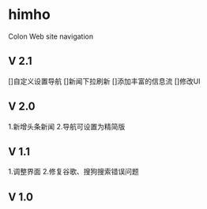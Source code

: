 # himho

Colon Web site navigation

## V 2.1

[]自定义设置导航
[]新闻下拉刷新
[]添加丰富的信息流
[]修改UI

## V 2.0

1.新增头条新闻
2.导航可设置为精简版

## V 1.1
1.调整界面
2.修复谷歌、搜狗搜索错误问题

## V 1.0

